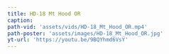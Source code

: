 ```yaml
---
title: HD-18 Mt Hood OR
caption:
path-vid: 'assets/vids/HD-18_Mt_Hood_OR.mp4'
path-poster: 'assets/images/HD-18_Mt_Hood_OR.jpg'
yt-url: 'https://youtu.be/9BQYhmd6VsY'
---
```

